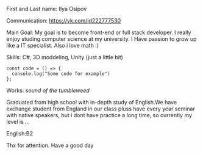  First and Last name: Ilya Osipov	

 Communication: https://vk.com/id222777530

Main Goal: My goal is to become front-end or full stack developer. I really enjoy studing computer science at my university.
I Have passion to grow up like a IT specialist. Also i love math :)

Skills: C#, 3D moddeling, Unity (just a little bit)
```
const code = () => {  
  console.log("Some code for example")
};  
```

Works: *sound of the tumbleweed*

Graduated from high school with in-depth study of English.We have exchange student from England in our class pluss have every year seminar
with native speakers, but i dont have practice a long time, so currently my level is ...

English:B2

Thx for attention. Have a good day
